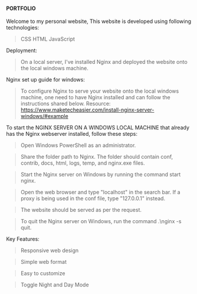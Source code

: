<H4> PORTFOLIO </H4>

Welcome to my personal website, This website is developed using following technologies:

  > CSS
  > HTML
  > JavaScript
  
Deployment:

> On a local server, I've installed Nginx and deployed the website onto the local windows machine.

Nginx set up guide for windows:

 >  To configure Nginx to serve your website onto the local windows machine, one need to have Nginx installed and can follow the instructions shared below.
 > Resource: https://www.maketecheasier.com/install-nginx-server-windows/#example
  
To start the NGINX SERVER ON A WINDOWS LOCAL MACHINE that already has the Nginx webserver installed, follow these steps:

  > Open Windows PowerShell as an administrator. 
  
  > Share the folder path to Nginx. The folder should contain conf, contrib, docs, html, logs, temp, and nginx.exe files.
  
  > Start the Nginx server on Windows by running the command start nginx.
  
  > Open the web browser and type "localhost" in the search bar. If a proxy is being used in the conf file, type "127.0.0.1" instead.
  
  > The website should be served as per the request.

  > To quit the Nginx server on Windows, run the command .\nginx -s quit. 
  

Key Features:

  > Responsive web design

  > Simple web format

  > Easy to customize

  > Toggle Night and Day Mode
  


